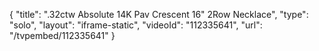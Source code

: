 {
    "title": ".32ctw Absolute 14K Pav Crescent 16\" 2Row Necklace",
    "type": "solo",
    "layout": "iframe-static",
    "videoId": "112335641",
    "url": "\/tvpembed\/112335641"
}